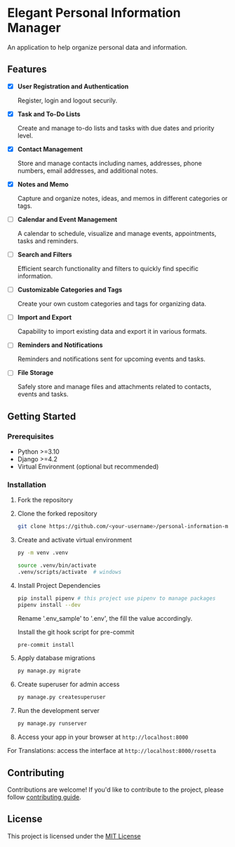 # Elegant Personal Information Manager

An application to help organize personal data and information.

## Features

- [x] **User Registration and Authentication**

  Register, login and logout securily.

- [x] **Task and To-Do Lists**

  Create and manage to-do lists and tasks with due dates and priority level.

- [x] **Contact Management**

  Store and manage contacts including names, addresses, phone numbers, email addresses, and additional notes.

- [x] **Notes and Memo**

  Capture and organize notes, ideas, and memos in different categories or tags.

- [ ] **Calendar and Event Management**

  A calendar to schedule, visualize and manage events, appointments, tasks and reminders.

- [ ] **Search and Filters**

  Efficient search functionality and filters to quickly find specific information.

- [ ] **Customizable Categories and Tags**

  Create your own custom categories and tags for organizing data.

- [ ] **Import and Export**

  Capability to import existing data and export it in various formats.

- [ ] **Reminders and Notifications**

  Reminders and notifications sent for upcoming events and tasks.

- [ ] **File Storage**

  Safely store and manage files and attachments related to contacts, events and tasks.

## Getting Started

### Prerequisites

- Python >=3.10
- Django >=4.2
- Virtual Environment (optional but recommended)

### Installation

1. Fork the repository

2. Clone the forked repository

   ```bash
   git clone https://github.com/<your-username>/personal-information-manager
   ```

3. Create and activate virtual environment

   ```bash
   py -m venv .venv

   source .venv/bin/activate
   .venv/scripts/activate  # windows
   ```

4. Install Project Dependencies

   ```bash
   pip install pipenv # this project use pipenv to manage packages
   pipenv install --dev
   ```

   Rename '.env_sample' to '.env', the fill the value accordingly.

   Install the git hook script for pre-commit

   ```bash
   pre-commit install
   ```

5. Apply database migrations

   ```bash
   py manage.py migrate
   ```

6. Create superuser for admin access

   ```bash
   py manage.py createsuperuser
   ```

7. Run the development server

   ```bash
   py manage.py runserver
   ```

8. Access your app in your browser at `http://localhost:8000`

For Translations: access the interface at `http://localhost:8000/rosetta`

## Contributing

Contributions are welcome! If you'd like to contribute to the project, please follow [contributing guide](CONTRIBUTING.md).

## License

This project is licensed under the [MIT License](LICENSE)

